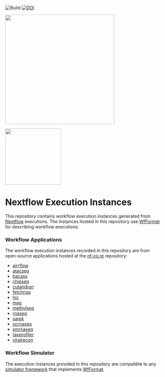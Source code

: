 ![Build](https://github.com/wfcommons/nextflow-instances/workflows/Build/badge.svg)
[![DOI](https://zenodo.org/badge/403473293.svg)](https://zenodo.org/badge/latestdoi/403473293)

<a href="https://wfcommons.org" target="_blank"><img src="https://wfcommons.org/images/wfcommons-horizontal.png" width="350"/></a>

<img src="https://nextflow.io/img/nextflow2014_no-bg.png" width="180"/>

# Nextflow Execution Instances

This repository contains workflow execution instances generated from
[Nextflow](https://nextflow.io) executions. The instances hosted in 
this repository use [WfFormat](https://github.com/wfcommons/wfformat)
for describing workflow executions.

### Workflow Applications

The workflow execution instances recorded in this repository are from
open-source applications hosted at the [nf-co.re](https://nf-co.re)
repository:

- [airrflow](https://nf-co.re/airrflow)
- [atacseq](https://nf-co.re/atacseq)
- [bacass](https://nf-co.re/bacass)
- [chipseq](https://nf-co.re/chipseq)
- [cutandrun](https://nf-co.re/cutandrun)
- [fetchngs](https://nf-co.re/fetchngs)
- [hic](https://nf-co.re/hic)
- [mag](https://nf-co.re/mag)
- [methylseq](https://nf-co.re/methylseq)
- [rnaseq](https://nf-co.re/rnaseq)
- [sarek](https://nf-co.re/sarek)
- [scrnaseq](https://nf-co.re/scrnaseq)
- [smrnaseq](https://nf-co.re/smrnaseq)
- [taxprofiler](https://nf-co.re/taxprofiler)
- [viralrecon](https://nf-co.re/viralrecon)

### Workflow Simulator

The execution instances provided in this repository are compatible to any
[simulator framework](https://wfcommons.org/simulation) that implements
[WfFormat](https://github.com/wfcommons/wfformat).
